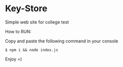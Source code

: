 # Key-Store

Simple web site for college test

How to RUN:

Copy and paste the following command in your console

```
$ npm i && node index.js
```

Enjoy =)
